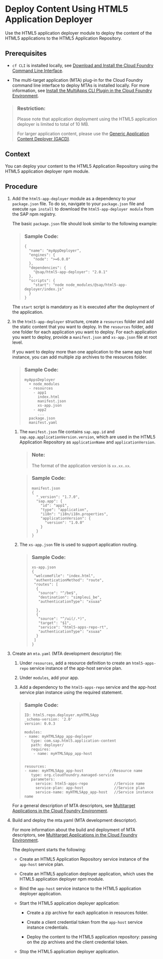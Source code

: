 <!-- loio9b178ab3388c4647b0c52f2c85641844 -->

# Deploy Content Using HTML5 Application Deployer

Use the HTML5 application deployer module to deploy the content of the HTML5 applications to the HTML5 Application Repository.



<a name="loio9b178ab3388c4647b0c52f2c85641844__prereq_ksl_xjb_kdb"/>

## Prerequisites

-   `cf CLI` is installed locally, see [Download and Install the Cloud Foundry Command Line Interface](../50-administration-and-ops/download-and-install-the-cloud-foundry-command-line-interface-4ef907a.md).

-   The multi-target application \(MTA\) plug-in for the Cloud Foundry command line interface to deploy MTAs is installed locally. For more information, see [Install the MultiApps CLI Plugin in the Cloud Foundry Environment](../50-administration-and-ops/install-the-multiapps-cli-plugin-in-the-cloud-foundry-environment-27f3af3.md).


> ### Restriction:  
> Please note that application deployment using the HTML5 application deployer is limited to total of 10 MB.
> 
> For larger application content, please use the [Generic Application Content Deployer \(GACD\)](deploy-content-using-generic-application-content-deployer-07c6796.md).



## Context

You can deploy your content to the HTML5 Application Repository using the HTML5 application deployer npm module.



## Procedure

1.  Add the `html5-app-deployer` module as a dependency to your `package.json` file. To do so, navigate to your `package.json` file and execute `npm install` to download the `html5-app-deployer module` from the SAP npm registry.

    The basic `package.json` file should look similar to the following example:

    > ### Sample Code:  
    > ```
    > {
    >   "name": "myAppDeployer",
    >   "engines": {
    >     "node": ">=6.0.0"
    >   },
    >   "dependencies": {
    >     "@sap/html5-app-deployer": "2.0.1"
    >   },
    >   "scripts": {
    >     "start": "node node_modules/@sap/html5-app-deployer/index.js"
    >   }
    > }
    > 
    > ```

    The `start` script is mandatory as it is executed after the deployment of the application.

2.  In the `html5-app-deployer` structure, create a `resources` folder and add the static content that you want to deploy. In the `resources` folder, add one folder for each application you want to deploy. For each application you want to deploy, provide a `manifest.json` and `xs-app.json` file at root level.

    If you want to deploy more than one application to the same app host instance, you can add multiple zip archives to the resources folder.

    > ### Sample Code:  
    > ```
    > myAppsDeployer
    >   + node_modules
    >   - resources
    >     - app1
    >       index.html
    >       manifest.json
    >       xs-app.json
    >     - app2
    >       ...
    >   package.json
    >   manifest.yaml
    > ```

    1.  The `manifest.json` file contains `sap.app.id` and `sap.app.applicationVersion.version`, which are used in the HTML5 Application Repository as `applicationName` and `applicationVersion`.

        > ### Note:  
        > The format of the application version is `xx.xx.xx`.

        > ### Sample Code:  
        > ```
        > manifest.json
        > {
        >   "_version": "1.7.0",
        >   "sap.app": {
        >     "id": "app1",
        >     "type": "application",
        >     "i18n": "i18n/i18n.properties",
        >     "applicationVersion": {
        >       "version": "1.0.0"
        >     }
        >   }
        > }
        > ```

    2.  The `xs-app.json` file is used to support application routing.

        > ### Sample Code:  
        > ```
        > xs-app.json
        > {
        >  "welcomeFile": "index.html",
        >  "authenticationMethod": "route",
        >  "routes": [
        >   {
        >    "source": "^/be$",
        >    "destination": "simpleui_be",
        >    "authenticationType": "xsuaa"
        > 
        >   },
        >   {
        >    "source": "^/ui(/.*)",
        >    "target": "$1",
        >    "service": "html5-apps-repo-rt",
        >    "authenticationType": "xsuaa"
        >   }
        >  ]
        > }
        > ```


3.  Create an `mta.yaml` \(MTA development descriptor\) file:

    1.  Under `resources`, add a resource definition to create an `html5-apps-repo` service instance of the app-host service plan.

    2.  Under `modules`, add your app.

    3.  Add a dependency to the `html5-apps-repo` service and the app-host service plan instance using the required statement.


    > ### Sample Code:  
    > ```
    > ID: html5.repo.deployer.myHTML5App
    > _schema-version: '2.0'
    > version: 0.0.3
    > 
    > modules:
    > - name: myHTML5App_app-deployer
    >    type: com.sap.html5.application-content
    >    path: deployer/
    >    requires:
    >     - name: myHTML5App_app-host
    > 
    >  
    > resources:
    > - name: myHTML5App_app-host            //Resource name
    >    type: org.cloudfoundry.managed-service
    >    parameters:
    >      service: html5-apps-repo            //Service name
    >      service-plan: app-host              //Service plan
    >      service-name: myHTML5App_app-host   //Service instance name
    > 
    > ```

    For a general description of MTA descriptors, see [Multitarget Applications in the Cloud Foundry Environment](multitarget-applications-in-the-cloud-foundry-environment-d04fc0e.md).

4.  Build and deploy the mta.yaml \(MTA development descriptor\).

    For more information about the build and deployment of MTA descriptors, see [Multitarget Applications in the Cloud Foundry Environment](multitarget-applications-in-the-cloud-foundry-environment-d04fc0e.md).

    The deployment starts the following:

    -   Create an HTML5 Application Repository service instance of the `app-host` service plan.

    -   Create an HTML5 application deployer application, which uses the HTML5 application deployer npm module.

    -   Bind the `app-host` service instance to the HTML5 application deployer application.

    -   Start the HTML5 application deployer application:

        -   Create a zip archive for each application in resources folder.

        -   Create a client credential token from the `app-host` service instance credentials.

        -   Deploy the content to the HTML5 application repository: passing on the zip archives and the client credential token.


    -   Stop the HTML5 application deployer application.



